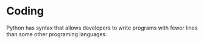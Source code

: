 # Coding
Python has syntax that allows developers to write programs with fewer lines than some other programing languages. 
